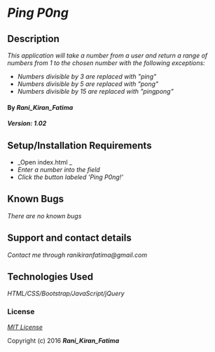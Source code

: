 # _Ping P0ng_

## Description

_This application will take a number from a user and return a range of numbers from 1 to the chosen number with the following exceptions:_

* _Numbers divisible by 3 are replaced with "ping"_
* _Numbers divisible by 5 are replaced with "pong"_
* _Numbers divisible by 15 are replaced with "pingpong"_



#### By _**Rani_Kiran_Fatima**_
##### _Version: *1.02*_


## Setup/Installation Requirements

* _Open index.html _
* _Enter a number into the field_
* _Click the button labeled 'Ping P0ng!'_


## Known Bugs

_There are no known bugs_

## Support and contact details

_Contact me through ranikiranfatima@gmail.com_

## Technologies Used

_HTML/CSS/Bootstrap/JavaScript/jQuery_

### License

*[MIT License](https://github.com/RaniKiranFitma/pingpong/blob/master/LICENSE)*

Copyright (c) 2016 **_Rani_Kiran_Fatima_**
